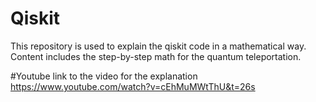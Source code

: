 # Qiskit

This repository is used to explain the qiskit code in a mathematical way. 
Content includes the step-by-step math for the quantum teleportation. 

#Youtube link to the video for the explanation
https://www.youtube.com/watch?v=cEhMuMWtThU&t=26s
